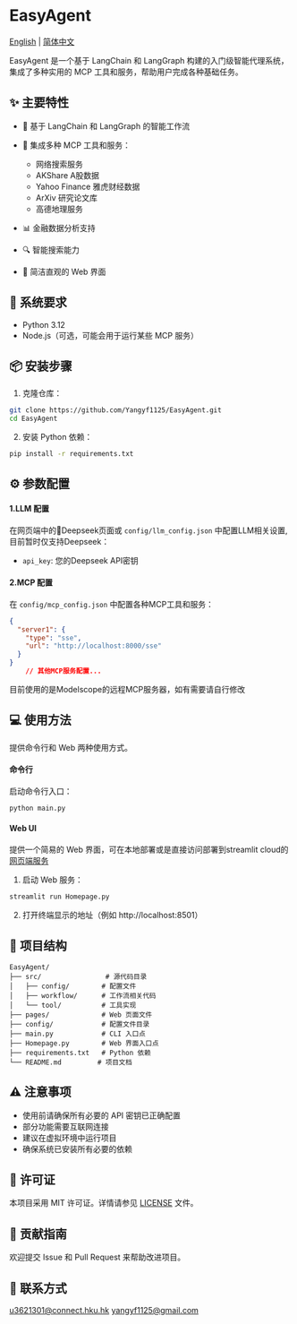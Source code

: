 # EasyAgent

[English](README.md) | [简体中文](README_ZH.md)

EasyAgent 是一个基于 LangChain 和 LangGraph 构建的入门级智能代理系统，集成了多种实用的 MCP 工具和服务，帮助用户完成各种基础任务。

## ✨ 主要特性

- 🤖 基于 LangChain 和 LangGraph 的智能工作流
- 🔧 集成多种 MCP 工具和服务：
  - 网络搜索服务
  - AKShare A股数据
  - Yahoo Finance 雅虎财经数据
  - ArXiv 研究论文库
  - 高德地理服务

- 📊 金融数据分析支持
- 🔍 智能搜索能力
- 🎨 简洁直观的 Web 界面

## 🚀 系统要求

- Python 3.12
- Node.js（可选，可能会用于运行某些 MCP 服务）

## 📦 安装步骤

1. 克隆仓库：
```bash
git clone https://github.com/Yangyf1125/EasyAgent.git
cd EasyAgent
```

2. 安装 Python 依赖：
```bash
pip install -r requirements.txt
```
## ⚙️ 参数配置

#### 1.LLM 配置
在网页端中的🐋Deepseek页面或 `config/llm_config.json` 中配置LLM相关设置,目前暂时仅支持Deepseek：
  - `api_key`: 您的Deepseek API密钥

#### 2.MCP 配置
在 `config/mcp_config.json` 中配置各种MCP工具和服务：
```json
{
  "server1": {
    "type": "sse",
    "url": "http://localhost:8000/sse"
  }
}
    // 其他MCP服务配置...
```
目前使用的是Modelscope的远程MCP服务器，如有需要请自行修改

## 💻 使用方法
提供命令行和 Web 两种使用方式。
#### 命令行

启动命令行入口：
```bash
python main.py
```



#### Web UI
提供一个简易的 Web 界面，可在本地部署或是直接访问部署到streamlit cloud的[网页端服务](https://easyagentyyf.streamlit.app)

1. 启动 Web 服务：
```bash
streamlit run Homepage.py
```

2. 打开终端显示的地址（例如 http://localhost:8501）


## 📁 项目结构

```
EasyAgent/
├── src/                # 源代码目录
│   ├── config/        # 配置文件
│   ├── workflow/      # 工作流相关代码
│   └── tool/          # 工具实现
├── pages/             # Web 页面文件
├── config/            # 配置文件目录
├── main.py            # CLI 入口点
├── Homepage.py        # Web 界面入口点
├── requirements.txt   # Python 依赖
└── README.md         # 项目文档
```

## ⚠️ 注意事项

- 使用前请确保所有必要的 API 密钥已正确配置
- 部分功能需要互联网连接
- 建议在虚拟环境中运行项目
- 确保系统已安装所有必要的依赖

## 📄 许可证

本项目采用 MIT 许可证。详情请参见 [LICENSE](LICENSE) 文件。

## 🤝 贡献指南

欢迎提交 Issue 和 Pull Request 来帮助改进项目。

## 📧 联系方式

u3621301@connect.hku.hk
yangyf1125@gmail.com


